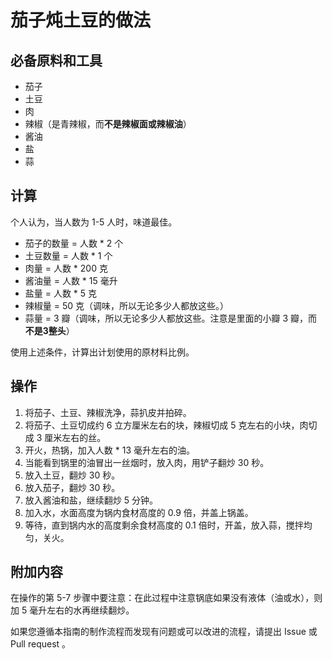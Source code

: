 # 茄子炖土豆的做法

## 必备原料和工具

- 茄子
- 土豆
- 肉
- 辣椒（是青辣椒，而**不是辣椒面或辣椒油**）
- 酱油
- 盐
- 蒜

## 计算

个人认为，当人数为 1-5 人时，味道最佳。

- 茄子的数量 = 人数 * 2 个
- 土豆数量 = 人数 * 1 个
- 肉量 = 人数 * 200 克
- 酱油量 = 人数 * 15 毫升
- 盐量 = 人数 * 5 克
- 辣椒量 = 50 克（调味，所以无论多少人都放这些。）
- 蒜量 = 3 瓣（调味，所以无论多少人都放这些。注意是里面的小瓣 3 瓣，而**不是3整头**）

使用上述条件，计算出计划使用的原材料比例。

## 操作

1. 将茄子、土豆、辣椒洗净，蒜扒皮并拍碎。
2. 将茄子、土豆切成约 6 立方厘米左右的块，辣椒切成 5 克左右的小块，肉切成 3 厘米左右的丝。
3. 开火，热锅，加入人数 * 13 毫升左右的油。
4. 当能看到锅里的油冒出一丝烟时，放入肉，用铲子翻炒 30 秒。
5. 放入土豆，翻炒 30 秒。
6. 放入茄子，翻炒 30 秒。
7. 放入酱油和盐，继续翻炒 5 分钟。
8. 加入水，水面高度为锅内食材高度的 0.9 倍，并盖上锅盖。
9. 等待，直到锅内水的高度剩余食材高度的 0.1 倍时，开盖，放入蒜，搅拌均匀，关火。

## 附加内容

在操作的第 5-7 步骤中要注意：在此过程中注意锅底如果没有液体（油或水），则加 5 毫升左右的水再继续翻炒。

如果您遵循本指南的制作流程而发现有问题或可以改进的流程，请提出 Issue 或 Pull request 。